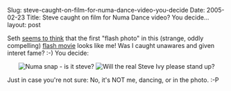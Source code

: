 Slug: steve-caught-on-film-for-numa-dance-video-you-decide
Date: 2005-02-23
Title: Steve caught on film for Numa Dance video? You decide...
layout: post

Seth <a href="http://www.truerwords.net/index/2005/02/22#TW4574">seems to think</a> that the first &quot;flash photo&quot; in this (strange, oddly compelling) <a href="http://www.newgrounds.com/portal/view/206373">flash movie</a> looks like me! Was I caught unawares and given interet fame? :-) You decide:

<div style="text-align: center">
<img alt="Numa snap - is it steve?" class="at-xid-6a010534988cd3970b0120a5b3614e970c" src="http://steveivy.typepad.com/.a/6a010534988cd3970b0120a5b3614e970c-pi" />
<img alt="Will the real Steve Ivy please stand up?" class="at-xid-6a010534988cd3970b0120a5b3615c970c" src="http://steveivy.typepad.com/.a/6a010534988cd3970b0120a5b3615c970c-pi" />
</div>

Just in case you&#39;re not sure: No, it&#39;s NOT me, dancing, or in the photo. :-P
